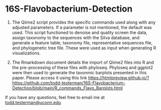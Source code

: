 # 16S-Flavobacterium-Detection

1. The Qiime2 script provides the specific commands used along with any adjusted parameters. If a parameter is not mentioned, the default was used. This script functioned to denoise and quality screen the data, assign taxonomy to the sequences with the Silva database, and generate a feature table, taxonomy file, representative sequences file, and phylogenetic tree file. These were used as input when generating R visualizations.

2. The Rmarkdown document details the import of Qiime2 files into R and the pre-processing of these files with phyloseq. Phyloseq and ggplot2 were then used to generate the taxonmic barplots presented in this paper. Please access it using this link https://htmlpreview.github.io/?https://github.com/todd-testerman/16S-Flavobacterium-Detection/blob/main/R_commands_Flavo_Barplots.html

If you have any questions, feel free to email me at todd.testerman@uconn.edu
